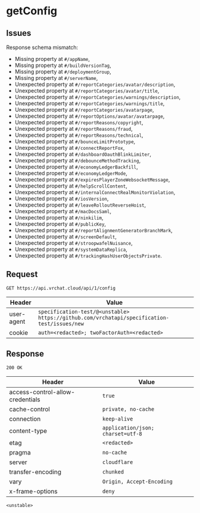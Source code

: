 # getConfig

## Issues
Response schema mismatch:
* Missing property at ``#/appName``,
* Missing property at ``#/buildVersionTag``,
* Missing property at ``#/deploymentGroup``,
* Missing property at ``#/serverName``,
* Unexpected property at ``#/reportCategories/avatar/description``,
* Unexpected property at ``#/reportCategories/avatar/title``,
* Unexpected property at ``#/reportCategories/warnings/description``,
* Unexpected property at ``#/reportCategories/warnings/title``,
* Unexpected property at ``#/reportCategories/avatarpage``,
* Unexpected property at ``#/reportOptions/avatar/avatarpage``,
* Unexpected property at ``#/reportReasons/copyright``,
* Unexpected property at ``#/reportReasons/fraud``,
* Unexpected property at ``#/reportReasons/technical``,
* Unexpected property at ``#/bounceLimitPrototype``,
* Unexpected property at ``#/connectReportFox``,
* Unexpected property at ``#/dashboardOauthBlinkLimiter``,
* Unexpected property at ``#/debounceMethodTracking``,
* Unexpected property at ``#/economyLedgerBackfill``,
* Unexpected property at ``#/economyLedgerMode``,
* Unexpected property at ``#/expiresPlayerZoneWebsocketMessage``,
* Unexpected property at ``#/helpScrollContent``,
* Unexpected property at ``#/internalConnectRealMonitorViolation``,
* Unexpected property at ``#/iosVersion``,
* Unexpected property at ``#/leaveRolloutReverseHoist``,
* Unexpected property at ``#/macDocsSaml``,
* Unexpected property at ``#/ninkilim``,
* Unexpected property at ``#/publicKey``,
* Unexpected property at ``#/reportAlignmentGeneratorBranchMark``,
* Unexpected property at ``#/screenDefault``,
* Unexpected property at ``#/stroopwafelNuisance``,
* Unexpected property at ``#/systemDataReplica``,
* Unexpected property at ``#/trackingHashUserObjectsPrivate``.
## Request
`GET https://api.vrchat.cloud/api/1/config`

| Header | Value |
| ------ | ----- |
| user-agent | `specification-test/@<unstable> https://github.com/vrchatapi/specification-test/issues/new` |
| cookie | `auth=<redacted>; twoFactorAuth=<redacted>` |


## Response
`200 OK`

| Header | Value |
| ------ | ----- |
| access-control-allow-credentials | `true` |
| cache-control | `private, no-cache` |
| connection | `keep-alive` |
| content-type | `application/json; charset=utf-8` |
| etag | `<redacted>` |
| pragma | `no-cache` |
| server | `cloudflare` |
| transfer-encoding | `chunked` |
| vary | `Origin, Accept-Encoding` |
| x-frame-options | `deny` |

```jsonc
<unstable>
```
